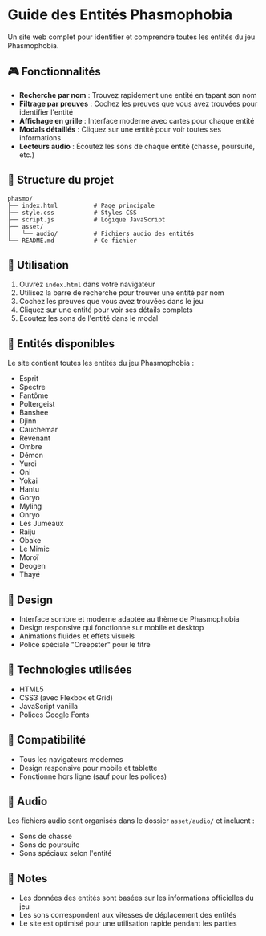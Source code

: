 # Guide des Entités Phasmophobia

Un site web complet pour identifier et comprendre toutes les entités du jeu Phasmophobia.

## 🎮 Fonctionnalités

- **Recherche par nom** : Trouvez rapidement une entité en tapant son nom
- **Filtrage par preuves** : Cochez les preuves que vous avez trouvées pour identifier l'entité
- **Affichage en grille** : Interface moderne avec cartes pour chaque entité
- **Modals détaillés** : Cliquez sur une entité pour voir toutes ses informations
- **Lecteurs audio** : Écoutez les sons de chaque entité (chasse, poursuite, etc.)

## 📁 Structure du projet

```
phasmo/
├── index.html          # Page principale
├── style.css           # Styles CSS
├── script.js           # Logique JavaScript
├── asset/
│   └── audio/          # Fichiers audio des entités
└── README.md           # Ce fichier
```

## 🚀 Utilisation

1. Ouvrez `index.html` dans votre navigateur
2. Utilisez la barre de recherche pour trouver une entité par nom
3. Cochez les preuves que vous avez trouvées dans le jeu
4. Cliquez sur une entité pour voir ses détails complets
5. Écoutez les sons de l'entité dans le modal

## 🎯 Entités disponibles

Le site contient toutes les entités du jeu Phasmophobia :

- Esprit
- Spectre
- Fantôme
- Poltergeist
- Banshee
- Djinn
- Cauchemar
- Revenant
- Ombre
- Démon
- Yurei
- Oni
- Yokai
- Hantu
- Goryo
- Myling
- Onryo
- Les Jumeaux
- Raiju
- Obake
- Le Mimic
- Moroï
- Deogen
- Thayé

## 🎨 Design

- Interface sombre et moderne adaptée au thème de Phasmophobia
- Design responsive qui fonctionne sur mobile et desktop
- Animations fluides et effets visuels
- Police spéciale "Creepster" pour le titre

## 🔧 Technologies utilisées

- HTML5
- CSS3 (avec Flexbox et Grid)
- JavaScript vanilla
- Polices Google Fonts

## 📱 Compatibilité

- Tous les navigateurs modernes
- Design responsive pour mobile et tablette
- Fonctionne hors ligne (sauf pour les polices)

## 🎵 Audio

Les fichiers audio sont organisés dans le dossier `asset/audio/` et incluent :
- Sons de chasse
- Sons de poursuite
- Sons spéciaux selon l'entité

## 📝 Notes

- Les données des entités sont basées sur les informations officielles du jeu
- Les sons correspondent aux vitesses de déplacement des entités
- Le site est optimisé pour une utilisation rapide pendant les parties 